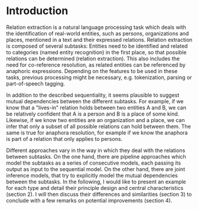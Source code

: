 # Introduction

Relation extraction is a natural language processing task which deals with the identification of real-world entities, such as persons, organizations and places, mentioned in a text and their expressed relations. Relation extraction is composed of several subtasks: Entities need to be identified and related to categories (named entity recognition) in the first place, so that possible relations can be determined (relation extraction). This also includes the need for co-reference resolution, as related entities can be referenced by anaphoric expressions. Depending on the features to be used in these tasks, previous processing might be necessary, e.g. tokenization, parsing or part-of-speech tagging.

In addition to the described sequentiality, it seems plausible to suggest mutual dependencies between the different subtasks. For example, if we know that a "lives-in" relation holds between two entities A and B, we can be relatively confident that A is a person and B is a place of some kind. Likewise, if we know two entities are an organization and a place, we can infer that only a subset of all possible relations can hold between them. The same is true for anaphora resolution, for example if we know the anaphora is part of a relation that only applies to persons.

Different approaches vary in the way in which they deal with the relations between subtasks. On the one hand, there are pipeline approaches which model the subtasks as a series of consecutive models, each passing its output as input to the sequential model. On the other hand, there are joint inference models, that try to explicitly model the mutual dependencies between the subtasks. In the following, I would like to present an example for each type and detail their principle design and central characteristics (section 2). I will then discuss their differences and similarities (section 3) to conclude with a few remarks on potential improvements (section 4).
